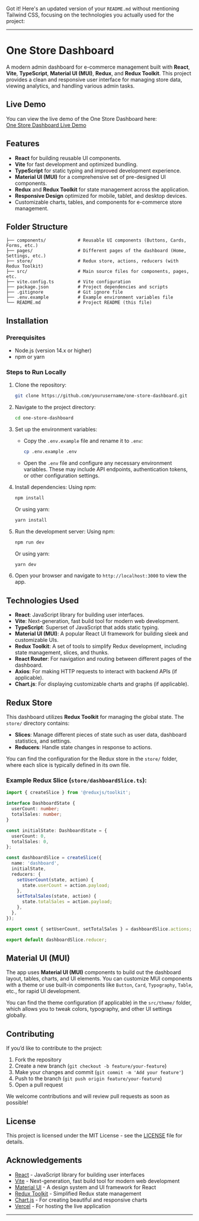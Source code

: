 Got it! Here's an updated version of your `README.md` without mentioning Tailwind CSS, focusing on the technologies you actually used for the project:

---

# One Store Dashboard

A modern admin dashboard for e-commerce management built with **React**, **Vite**, **TypeScript**, **Material UI (MUI)**, **Redux**, and **Redux Toolkit**. This project provides a clean and responsive user interface for managing store data, viewing analytics, and handling various admin tasks.

## Live Demo

You can view the live demo of the One Store Dashboard here:  
[One Store Dashboard Live Demo](https://one-store-dashboard.vercel.app/)

## Features

- **React** for building reusable UI components.
- **Vite** for fast development and optimized bundling.
- **TypeScript** for static typing and improved development experience.
- **Material UI (MUI)** for a comprehensive set of pre-designed UI components.
- **Redux** and **Redux Toolkit** for state management across the application.
- **Responsive Design** optimized for mobile, tablet, and desktop devices.
- Customizable charts, tables, and components for e-commerce store management.

## Folder Structure

```
├── components/            # Reusable UI components (Buttons, Cards, Forms, etc.)
├── pages/                 # Different pages of the dashboard (Home, Settings, etc.)
├── store/                 # Redux store, actions, reducers (with Redux Toolkit)
├── src/                   # Main source files for components, pages, etc.
├── vite.config.ts         # Vite configuration
├── package.json           # Project dependencies and scripts
├── .gitignore             # Git ignore file
├── .env.example           # Example environment variables file
└── README.md              # Project README (this file)
```

## Installation

### Prerequisites

- Node.js (version 14.x or higher)
- npm or yarn

### Steps to Run Locally

1. Clone the repository:
   ```bash
   git clone https://github.com/yourusername/one-store-dashboard.git
   ```

2. Navigate to the project directory:
   ```bash
   cd one-store-dashboard
   ```

3. Set up the environment variables:
   - Copy the `.env.example` file and rename it to `.env`:
     ```bash
     cp .env.example .env
     ```
   - Open the `.env` file and configure any necessary environment variables. These may include API endpoints, authentication tokens, or other configuration settings.

4. Install dependencies:
   Using npm:
   ```bash
   npm install
   ```
   Or using yarn:
   ```bash
   yarn install
   ```

5. Run the development server:
   Using npm:
   ```bash
   npm run dev
   ```
   Or using yarn:
   ```bash
   yarn dev
   ```

6. Open your browser and navigate to `http://localhost:3000` to view the app.

## Technologies Used

- **React**: JavaScript library for building user interfaces.
- **Vite**: Next-generation, fast build tool for modern web development.
- **TypeScript**: Superset of JavaScript that adds static typing.
- **Material UI (MUI)**: A popular React UI framework for building sleek and customizable UIs.
- **Redux Toolkit**: A set of tools to simplify Redux development, including state management, slices, and thunks.
- **React Router**: For navigation and routing between different pages of the dashboard.
- **Axios**: For making HTTP requests to interact with backend APIs (if applicable).
- **Chart.js**: For displaying customizable charts and graphs (if applicable).

## Redux Store

This dashboard utilizes **Redux Toolkit** for managing the global state. The `store/` directory contains:
- **Slices**: Manage different pieces of state such as user data, dashboard statistics, and settings.
- **Reducers**: Handle state changes in response to actions.

You can find the configuration for the Redux store in the `store/` folder, where each slice is typically defined in its own file.

### Example Redux Slice (`store/dashboardSlice.ts`):

```ts
import { createSlice } from '@reduxjs/toolkit';

interface DashboardState {
  userCount: number;
  totalSales: number;
}

const initialState: DashboardState = {
  userCount: 0,
  totalSales: 0,
};

const dashboardSlice = createSlice({
  name: 'dashboard',
  initialState,
  reducers: {
    setUserCount(state, action) {
      state.userCount = action.payload;
    },
    setTotalSales(state, action) {
      state.totalSales = action.payload;
    },
  },
});

export const { setUserCount, setTotalSales } = dashboardSlice.actions;

export default dashboardSlice.reducer;
```

## Material UI (MUI)

The app uses **Material UI (MUI)** components to build out the dashboard layout, tables, charts, and UI elements. You can customize MUI components with a theme or use built-in components like `Button`, `Card`, `Typography`, `Table`, etc., for rapid UI development.

You can find the theme configuration (if applicable) in the `src/theme/` folder, which allows you to tweak colors, typography, and other UI settings globally.

## Contributing

If you’d like to contribute to the project:

1. Fork the repository
2. Create a new branch (`git checkout -b feature/your-feature`)
3. Make your changes and commit (`git commit -m 'Add your feature'`)
4. Push to the branch (`git push origin feature/your-feature`)
5. Open a pull request

We welcome contributions and will review pull requests as soon as possible!

## License

This project is licensed under the MIT License - see the [LICENSE](LICENSE) file for details.

## Acknowledgements

- [React](https://reactjs.org/) - JavaScript library for building user interfaces
- [Vite](https://vitejs.dev/) - Next-generation, fast build tool for modern web development
- [Material UI](https://mui.com/) - A design system and UI framework for React
- [Redux Toolkit](https://redux-toolkit.js.org/) - Simplified Redux state management
- [Chart.js](https://www.chartjs.org/) - For creating beautiful and responsive charts
- [Vercel](https://vercel.com/) - For hosting the live application

---

